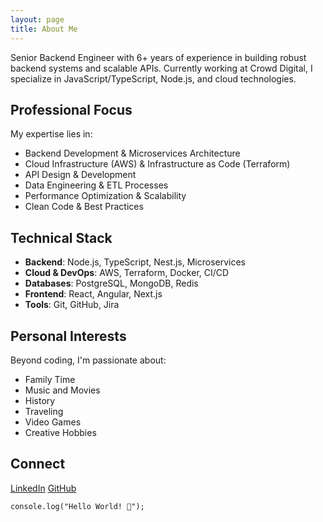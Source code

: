 ```yaml
---
layout: page
title: About Me
---
```


Senior Backend Engineer with 6+ years of experience in building robust backend systems and scalable APIs. Currently working at Crowd Digital, I specialize in JavaScript/TypeScript, Node.js, and cloud technologies.

## Professional Focus

My expertise lies in:

- Backend Development & Microservices Architecture
- Cloud Infrastructure (AWS) & Infrastructure as Code (Terraform)
- API Design & Development
- Data Engineering & ETL Processes
- Performance Optimization & Scalability
- Clean Code & Best Practices

## Technical Stack

- **Backend**: Node.js, TypeScript, Nest.js, Microservices
- **Cloud & DevOps**: AWS, Terraform, Docker, CI/CD
- **Databases**: PostgreSQL, MongoDB, Redis
- **Frontend**: React, Angular, Next.js
- **Tools**: Git, GitHub, Jira

## Personal Interests

Beyond coding, I'm passionate about:

- Family Time
- Music and Movies
- History
- Traveling
- Video Games
- Creative Hobbies

## Connect

[LinkedIn](https://www.linkedin.com/in/raul-jimenez-martin-radw2020/)
[GitHub](https://github.com/RadW2020)

`console.log("Hello World! 👋");`
